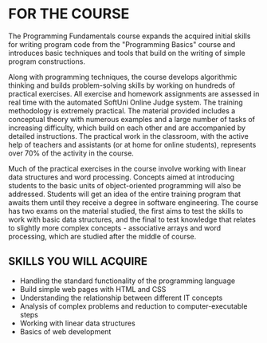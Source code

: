 FOR THE COURSE
=

The Programming Fundamentals course expands the acquired initial skills for writing program code from the "Programming Basics" course and introduces basic techniques and tools that build on the writing of simple program constructions.

Along with programming techniques, the course develops algorithmic thinking and builds problem-solving skills by working on hundreds of practical exercises. All exercise and homework assignments are assessed in real time with the automated SoftUni Online Judge system. The training methodology is extremely practical. The material provided includes a conceptual theory with numerous examples and a large number of tasks of increasing difficulty, which build on each other and are accompanied by detailed instructions. The practical work in the classroom, with the active help of teachers and assistants (or at home for online students), represents over 70% of the activity in the course.

Much of the practical exercises in the course involve working with linear data structures and word processing. Concepts aimed at introducing students to the basic units of object-oriented programming will also be addressed. Students will get an idea of the entire training program that awaits them until they receive a degree in software engineering. The course has two exams on the material studied, the first aims to test the skills to work with basic data structures, and the final to test knowledge that relates to slightly more complex concepts - associative arrays and word processing, which are studied after the middle of course.


SKILLS YOU WILL ACQUIRE
-

- Handling the standard functionality of the programming language
- Build simple web pages with HTML and CSS
- Understanding the relationship between different IT concepts
- Analysis of complex problems and reduction to computer-executable steps
- Working with linear data structures
- Basics of web development
